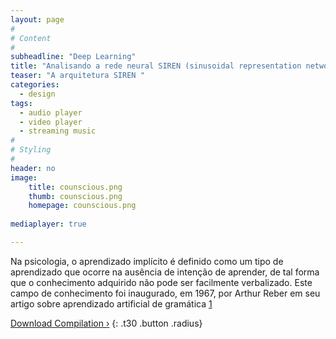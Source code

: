 ```yaml
---
layout: page
#
# Content
#
subheadline: "Deep Learning"
title: "Analisando a rede neural SIREN (sinusoidal representation networks)"
teaser: "A arquitetura SIREN "
categories:
  - design
tags:
  - audio player
  - video player
  - streaming music
#
# Styling
#
header: no
image:
    title: counscious.png
    thumb: counscious.png
    homepage: counscious.png
     
mediaplayer: true

---
```


Na psicologia, o aprendizado implícito é definido como um tipo de aprendizado que ocorre na ausência de intenção de aprender, de tal forma que o conhecimento adquirido não pode ser facilmente verbalizado. Este campo de conhecimento foi inaugurado, em 1967, por Arthur Reber em seu artigo sobre aprendizado artificial de gramática [1]



[Download Compilation ›](https://archive.org/details/music_from_all_around_the_world)
{: .t30 .button .radius}



 [1]: https://www.sciencedirect.com/science/article/abs/pii/S002253716780149X
 [2]: http://jcorneille.de/
 [3]: www.creativecommons.org/licenses/by-nc-nd/3.0/
 [4]: http://phlow-magazine.com/
 [5]: https://archive.org/details/music_from_all_around_the_world
 [6]: #
 [7]: #
 [8]: #
 [9]: #
 [10]: #